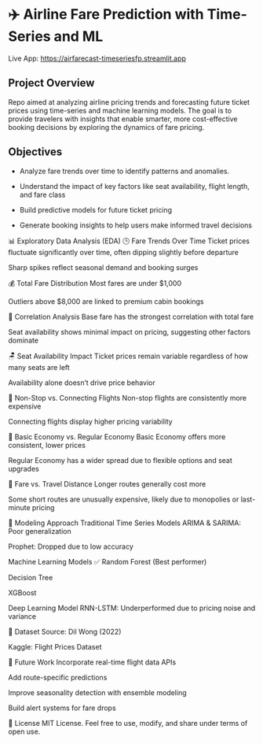 # ✈️ Airline Fare Prediction with Time-Series and ML

Live App: https://airfarecast-timeseriesfp.streamlit.app

## Project Overview
Repo aimed at analyzing airline pricing trends and forecasting future ticket prices using time-series and machine learning models. The goal is to provide travelers with insights that enable smarter, more cost-effective booking decisions by exploring the dynamics of fare pricing.

## Objectives
- Analyze fare trends over time to identify patterns and anomalies.

- Understand the impact of key factors like seat availability, flight length, and fare class

- Build predictive models for future ticket pricing

- Generate booking insights to help users make informed travel decisions

📊 Exploratory Data Analysis (EDA)
🕒 Fare Trends Over Time
Ticket prices fluctuate significantly over time, often dipping slightly before departure

Sharp spikes reflect seasonal demand and booking surges

💰 Total Fare Distribution
Most fares are under $1,000

Outliers above $8,000 are linked to premium cabin bookings

🔗 Correlation Analysis
Base fare has the strongest correlation with total fare

Seat availability shows minimal impact on pricing, suggesting other factors dominate

🪑 Seat Availability Impact
Ticket prices remain variable regardless of how many seats are left

Availability alone doesn’t drive price behavior

🔀 Non-Stop vs. Connecting Flights
Non-stop flights are consistently more expensive

Connecting flights display higher pricing variability

🧳 Basic Economy vs. Regular Economy
Basic Economy offers more consistent, lower prices

Regular Economy has a wider spread due to flexible options and seat upgrades

📏 Fare vs. Travel Distance
Longer routes generally cost more

Some short routes are unusually expensive, likely due to monopolies or last-minute pricing

🧠 Modeling Approach
Traditional Time Series Models
ARIMA & SARIMA: Poor generalization

Prophet: Dropped due to low accuracy

Machine Learning Models
✅ Random Forest (Best performer)

Decision Tree

XGBoost

Deep Learning Model
RNN-LSTM: Underperformed due to pricing noise and variance

📂 Dataset
Source: Dil Wong (2022)

Kaggle: Flight Prices Dataset

🚀 Future Work
Incorporate real-time flight data APIs

Add route-specific predictions

Improve seasonality detection with ensemble modeling

Build alert systems for fare drops

📎 License
MIT License. Feel free to use, modify, and share under terms of open use.

